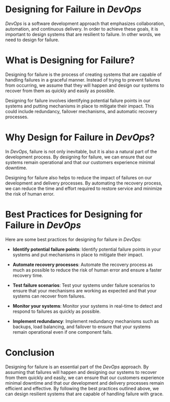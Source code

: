 # Designing for Failure in *DevOps*
*DevOps* is a software development approach that emphasizes collaboration, automation, and continuous delivery. In order to achieve these goals, it is important to design systems that are resilient to failure. In other words, we need to design for failure.

# What is Designing for Failure?
Designing for failure is the process of creating systems that are capable of handling failures in a graceful manner. Instead of trying to prevent failures from occurring, we assume that they will happen and design our systems to recover from them as quickly and easily as possible.

Designing for failure involves identifying potential failure points in our systems and putting mechanisms in place to mitigate their impact. This could include redundancy, failover mechanisms, and automatic recovery processes.

# Why Design for Failure in *DevOps*?
In *DevOps*, failure is not only inevitable, but it is also a natural part of the development process. By designing for failure, we can ensure that our systems remain operational and that our customers experience minimal downtime.

Designing for failure also helps to reduce the impact of failures on our development and delivery processes. By automating the recovery process, we can reduce the time and effort required to restore service and minimize the risk of human error.

# Best Practices for Designing for Failure in *DevOps*
Here are some best practices for designing for failure in *DevOps*:

- **Identify potential failure points**: Identify potential failure points in your systems and put mechanisms in place to mitigate their impact.

- **Automate recovery processes**: Automate the recovery process as much as possible to reduce the risk of human error and ensure a faster recovery time.

- **Test failure scenarios**: Test your systems under failure scenarios to ensure that your mechanisms are working as expected and that your systems can recover from failures.

- **Monitor your systems**: Monitor your systems in real-time to detect and respond to failures as quickly as possible.

- **Implement redundancy**: Implement redundancy mechanisms such as backups, load balancing, and failover to ensure that your systems remain operational even if one component fails.

# Conclusion
Designing for failure is an essential part of the *DevOps* approach. By assuming that failures will happen and designing our systems to recover from them quickly and easily, we can ensure that our customers experience minimal downtime and that our development and delivery processes remain efficient and effective. By following the best practices outlined above, we can design resilient systems that are capable of handling failure with grace.